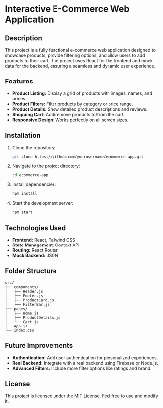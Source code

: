 # Interactive E-Commerce Web Application

## Description
This project is a fully functional e-commerce web application designed to showcase products, provide filtering options, and allow users to add products to their cart. The project uses React for the frontend and mock data for the backend, ensuring a seamless and dynamic user experience.

## Features
- **Product Listing:** Display a grid of products with images, names, and prices.
- **Product Filters:** Filter products by category or price range.
- **Product Details:** Show detailed product descriptions and reviews.
- **Shopping Cart:** Add/remove products to/from the cart.
- **Responsive Design:** Works perfectly on all screen sizes.

## Installation
1. Clone the repository:
   ```bash
   git clone https://github.com/yourusername/ecommerce-app.git
   ```
2. Navigate to the project directory:
   ```bash
   cd ecommerce-app
   ```
3. Install dependencies:
   ```bash
   npm install
   ```
4. Start the development server:
   ```bash
   npm start
   ```

## Technologies Used
- **Frontend:** React, Tailwind CSS
- **State Management:** Context API
- **Routing:** React Router
- **Mock Backend:** JSON

## Folder Structure
```
src/
├── components/
│   ├── Header.js
│   ├── Footer.js
│   ├── ProductCard.js
│   └── FilterBar.js
├── pages/
│   ├── Home.js
│   ├── ProductDetails.js
│   └── Cart.js
├── App.js
└── index.css
```

## Future Improvements
- **Authentication:** Add user authentication for personalized experiences.
- **Real Backend:** Integrate with a real backend using Firebase or Node.js.
- **Advanced Filters:** Include more filter options like ratings and brand.

## License
This project is licensed under the MIT License. Feel free to use and modify it.
